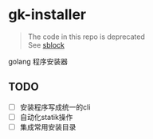 # gk-installer

> The code in this repo is deprecated  
> See [sblock](https://github.com/ddosakura/sblock)  

golang 程序安装器

## TODO

+ [ ] 安装程序写成统一的cli
+ [ ] 自动化statik操作
+ [ ] 集成常用安装目录
